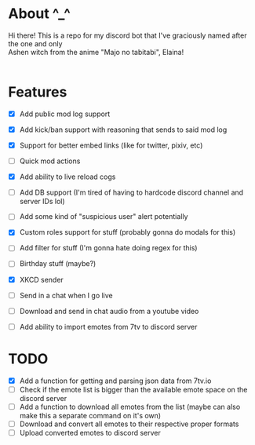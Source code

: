 # About ^_^

Hi there! This is a repo for my discord bot that I've graciously named after the one and only <br>
Ashen witch from the anime "Majo no tabitabi", Elaina! <br>
<br>

# Features

- [x] Add public mod log support
- [x] Add kick/ban support with reasoning that sends to said mod log
- [x] Support for better embed links (like for twitter, pixiv, etc)
- [ ] Quick mod actions
- [x] Add ability to live reload cogs
- [ ] Add DB support (I'm tired of having to hardcode discord channel and server IDs lol)
- [ ] Add some kind of "suspicious user" alert potentially
- [X] Custom roles support for stuff (probably gonna do modals for this)
- [ ] Add filter for stuff (I'm gonna hate doing regex for this)
- [ ] Birthday stuff (maybe?)
- [X] XKCD sender
- [ ] Send in a chat when I go live
- [ ] Download and send in chat audio from a youtube video
- [ ] Add ability to import emotes from 7tv to discord server


# TODO
- [X] Add a function for getting and parsing json data from 7tv.io
- [ ] Check if the emote list is bigger than the available emote space on the discord server
- [ ] Add a function to download all emotes from the list (maybe can also make this a separate command on it's own)
- [ ] Download and convert all emotes to their respective proper formats
- [ ] Upload converted emotes to discord server
